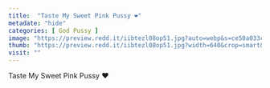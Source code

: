 ```yaml
---
title:  "Taste My Sweet Pink Pussy ❤️"
metadate: "hide"
categories: [ God Pussy ]
image: "https://preview.redd.it/iibtezl08op51.jpg?auto=webp&s=ce50a033ca3947f161dc9ba24debdb5bced408f2"
thumb: "https://preview.redd.it/iibtezl08op51.jpg?width=640&crop=smart&auto=webp&s=12f9c3323f68ae943f5d8e96e89c0ce07dd36e0f"
visit: ""
---
```

Taste My Sweet Pink Pussy ❤️
